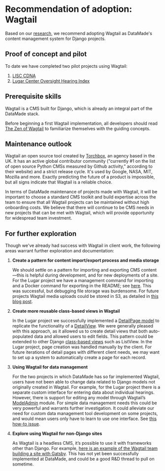 # Recommendation of adoption: Wagtail

Based on our [research](comparisons-to-existing-tools.md), we recommend adopting Wagtail as DataMade's content management system for Django projects.

## Proof of concept and pilot

To date we have completed two pilot projects using Wagtail:

1. [LISC CDNA](https://github.com/datamade/lisc-cnda)
2. [Lugar Center Oversight Hearing Index](https://github.com/datamade/committee-oversight)

## Prerequisite skills

Wagtail is a CMS built for Django, which is already an integral part of the DataMade stack.

Before beginning a first Wagtail implementation, all developers should read [The Zen of Wagtail](https://docs.wagtail.io/en/v2.8/getting_started/the_zen_of_wagtail.html) to familiarize themselves with the guiding concepts.

## Maintenance outlook

Wagtail an open source tool created by [Torchbox](https://torchbox.com/), an agency based in the UK. It has an active global contributor community ("currently #1 on the list of open source Python CMSs measured by Github activity," according to their website) and a strict release cycle. It's used by Google, NASA, MIT, Mozilla and more. Exactly predicting the future of a product is impossible, but all signs indicate that Wagtail is a reliable choice.

In terms of DataMade maintenance of projects made with Wagtail, it will be important to choose a standard CMS toolkit and build expertise across the team to ensure that all Wagtail projects can be maintained without high onboarding costs. We believe that there will continue to be CMS needs in new projects that can be met with Wagtail, which will provide opportunity for widespread team investment.

## For further exploration

Though we've already had success with Wagtail in client work, the following areas warrant further exploration and documentation:

1. **Create a pattern for content import/export process and media storage**

    We should settle on a pattern for importing and exporting CMS content—this is helpful during development, and for new deployments of a site. For the Lugar project we have a management command for importing and a Docker command for exporting in the README; see [here](https://github.com/datamade/committee-oversight#initial-cms-content). This was successful, but debugging file storage was burdensome. For future projects Wagtail media uploads could be stored in S3, as detailed in [this blog post](https://wagtail.io/blog/amazon-s3-for-media-files/).

2. **Create more reusable class-based views in Wagtail**

    In the Lugar project we successfully implemented a [DetailPage model](https://github.com/datamade/committee-oversight/blob/master/committeeoversightapp/models.py#L482) to replicate the functionality of a [DetailView](https://ccbv.co.uk/projects/Django/3.0/django.views.generic.detail/DetailView/). We were generally pleased with this approach, as it allowed us to create detail views that both auto-populated data and allowed users to edit fields. This pattern could be extended to other Django [class-based views](https://ccbv.co.uk/) such as ListView. In the Lugar project, page creation was handled manually by the client. For future iterations of detail pages with different client needs, we may want to set up a system to automatically create a page for each record.

3. **Using Wagtail for data management**

    For the two projects in which DataMade has so far implemented Wagtail, users have not been able to change data related to Django models not originally created in Wagtail. For example, for the Lugar project there is a separate custom interface for entering data about individual hearings. However, there is support for editing any model through Wagtail’s [ModelAdmin](https://docs.wagtail.io/en/v2.8/reference/contrib/modeladmin/) module. For simple data management needs this could be very powerful and warrants further investigation. It could alleviate our need for custom data management tool development on some projects, and would mean users only have to learn to use one interface. See [this how-to issue](https://github.com/datamade/how-to/issues/35).

4. **Explore using Wagtail for non-Django sites**

    As Wagtail is a headless CMS, it’s possible to use it with frameworks other than Django. For example, [here is an example of the Wagtail team building a site with Gatsby](https://wagtail.io/blog/using-gatsby-wagtail-build-case-study/). This has not yet been successfully implemented at DataMade, and could be a good R&D thread to pull on sometime.
